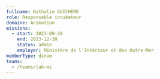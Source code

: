 ```yaml
---
fullname: Nathalie GUICHERD
role: Responsable incubateur
domaine: Animation
missions:
  - start: 2023-08-28
    end: 2023-12-30
    status: admin
    employer: Ministère de l'Intérieur et des Outre-Mer
memberType: dinum
teams:
  - /teams/lab-mi
---
```


